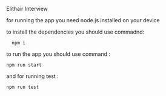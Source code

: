 Elithair Interview 

for running the app you need node.js installed on your device 

to install the dependencies you should use commadnd:
```
  npm i
```

to run the app you should use command :

```
npm run start
```

and for running test :
```
npm run test
```
